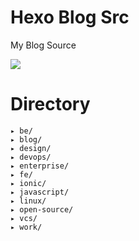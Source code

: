 # Hexo Blog Src
My Blog Source

<img src="https://github.com/lovesora/hexo-blog-src/workflows/Node%20CI/badge.svg"/>

# Directory

```
▸ be/
▸ blog/
▸ design/
▸ devops/
▸ enterprise/
▸ fe/
▸ ionic/
▸ javascript/
▸ linux/
▸ open-source/
▸ vcs/
▸ work/
```
